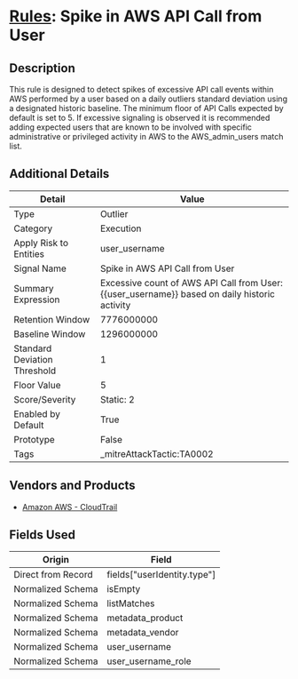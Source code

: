# [Rules](README.md): Spike in AWS API Call from User

## Description
This rule is designed to detect spikes of excessive API call events within AWS performed by a user based on a daily outliers standard deviation using a designated historic baseline. The minimum floor of API Calls expected by default is set to 5. If excessive signaling is observed it is recommended adding expected users that are known to be involved with specific administrative or privileged activity in AWS to the AWS_admin_users match list.

## Additional Details
|Detail|Value|
|----|----|
|Type|Outlier|
|Category|Execution|
|Apply Risk to Entities|user_username|
|Signal Name|Spike in AWS API Call from User|
|Summary Expression|Excessive count of AWS API Call from User: {{user_username}} based on daily historic activity|
|Retention Window|7776000000|
|Baseline Window|1296000000|
|Standard Deviation Threshold|1|
|Floor Value|5|
|Score/Severity|Static: 2|
|Enabled by Default|True|
|Prototype|False|
|Tags|_mitreAttackTactic:TA0002|
## Vendors and Products
- [Amazon AWS - CloudTrail](../products/033624b0-218e-4dcb-b93f-0f1fb1806c56.md)


## Fields Used

|Origin|Field|
|----|----|
|Direct from Record|fields["userIdentity.type"]|
|Normalized Schema|isEmpty|
|Normalized Schema|listMatches|
|Normalized Schema|metadata_product|
|Normalized Schema|metadata_vendor|
|Normalized Schema|user_username|
|Normalized Schema|user_username_role|


